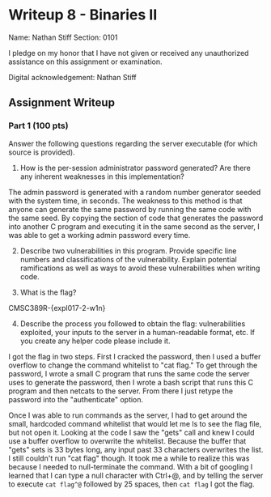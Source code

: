 # Writeup 8 - Binaries II

Name: Nathan Stiff
Section: 0101

I pledge on my honor that I have not given or received any unauthorized assistance on this assignment or examination.

Digital acknowledgement: Nathan Stiff

## Assignment Writeup

### Part 1 (100 pts)
Answer the following questions regarding the server executable (for which source is provided).

1. How is the per-session administrator password generated? Are there any inherent weaknesses in this implementation?

The admin password is generated with a random number generator seeded with the system time, in seconds. The weakness to this method is that anyone can generate the same password by running the same code with the same seed. By copying the section of code that generates the password into another C program and executing it in the same second as the server, I was able to get a working admin password every time.

2. Describe two vulnerabilities in this program. Provide specific line numbers and classifications of the vulnerability. Explain potential ramifications as well as ways to avoid these vulnerabilities when writing code.

3. What is the flag?

CMSC389R-{expl017-2-w1n}

4. Describe the process you followed to obtain the flag: vulnerabilities exploited, your inputs to the server in a human-readable format, etc. If you create any helper code please include it.

I got the flag in two steps. First I cracked the password, then I used a buffer overflow to change the command whitelist to "cat flag." To get through the password, I wrote a small C program that runs the same code the server uses to generate the password, then I wrote a bash script that runs this C program and then netcats to the server. From there I just retype the password into the "authenticate" option.

Once I was able to run commands as the server, I had to get around the small, hardcoded command whitelist that would let me ls to see the flag file, but not open it. Looking at the code I saw the "gets" call and knew I could use a buffer overflow to overwrite the whitelist. Because the buffer that "gets" sets is 33 bytes long, any input past 33 characters overwrites the list. I still couldn't run "cat flag" though. It took me a while to realize this was because I needed to null-terminate the command. With a bit of googling I learned that I can type a null character with Ctrl+@, and by telling the server to execute 
```cat flag^@``` followed by 25 spaces, then ```cat flag``` 
I got the flag.
